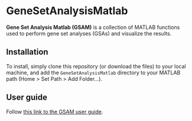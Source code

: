 # GeneSetAnalysisMatlab

**Gene Set Analysis Matlab (GSAM)** is a collection of MATLAB functions used to perform gene set analyses (GSAs) and visualize the results.

## Installation

To install, simply clone this repository (or download the files) to your local machine, and add the `GeneSetAnalysisMatlab` directory to your MATLAB path (Home > Set Path > Add Folder...).

## User guide

Follow [this link to the GSAM user guide](https://jonathanrob.github.io/GeneSetAnalysisMatlab-doc/).

